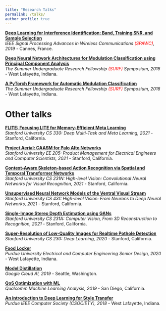 ```yaml
---
title: "Research Talks"
permalink: /talks/
author_profile: true
---
```


<b>[Deep Learning for Interference Identification: Band, Training SNR, and Sample Selection](http://sharanramjee.github.io/talks/spawc2019)</b> <br>
<i>IEEE Signal Processing Advances in Wireless Communications <span style="color:red">(SPAWC)</span>, 2019</i> - Cannes, France.

<b>[Deep Neural Network Architectures for Modulation Classification using Principal Component Analysis](http://sharanramjee.github.io/talks/surf2018b)</b> <br>
<i>The Summer Undergraduate Research Fellowship <span style="color:red">(SURF)</span> Symposium, 2018</i> - West Lafayette, Indiana.

<b>[A PyTorch Framework for Automatic Modulation Classification](http://sharanramjee.github.io/talks/surf2018a)</b> <br>
<i>The Summer Undergraduate Research Fellowship <span style="color:red">(SURF)</span> Symposium, 2018</i> - West Lafayette, Indiana.

# Other talks

<b>[FLITE: Focusing LITE for Memory-Efficient Meta Learning](http://sharanramjee.github.io/talks/cs330)</b> <br>
<i>Stanford University CS 330: Deep Multi-Task and Meta Learning, 2021</i> - Stanford, California.

<b>[Project Aerial: CAASM for Palo Alto Networks](http://sharanramjee.github.io/talks/ee205)</b> <br>
<i>Stanford University EE 205: Product Management for Electrical Engineers and Computer Scientists, 2021</i> - Stanford, California.

<b>[Context-Aware Skeleton-based Action Recognition via Spatial and Temporal Transformer Networks](http://sharanramjee.github.io/talks/cs231n)</b> <br>
<i>Stanford University CS 231N: High-level Vision: Convolutional Neural Networks for Visual Recognition, 2021</i> - Stanford, California.

<b>[Unsupervised Neural Network Models of the Ventral Visual Stream](http://sharanramjee.github.io/talks/cs431)</b> <br>
<i>Stanford University CS 431: High-level Vision: From Neurons to Deep Neural Networks, 2021</i> - Stanford, California.

<b>[Single-Image Stereo Depth Estimation using GANs](http://sharanramjee.github.io/talks/cs231a)</b> <br>
<i>Stanford University CS 231A: Computer Vision, From 3D Reconstruction to Recognition, 2021</i> - Stanford, California.

<b>[Super-Resolution of Low-Quality Images for Realtime Pothole Detection](http://sharanramjee.github.io/talks/cs230)</b> <br>
<i>Stanford University CS 230: Deep Learning, 2020</i> - Stanford, California.

<b>[Food Locker](http://sharanramjee.github.io/talks/seniordesign2020)</b> <br>
<i>Purdue University Electrical and Computer Engineering Senior Design, 2020</i> - West Lafayette, Indiana.

<b>[Model Distillation](http://sharanramjee.github.io/talks/google2019)</b> <br>
<i>Google Cloud AI, 2019</i> - Seattle, Washington.

<b>[QoS Optimization with ML](http://sharanramjee.github.io/talks/qualcomm2019)</b> <br>
<i>Qualcomm Machine Learning Analysis, 2019</i> - San Diego, California.

<b>[An introduction to Deep Learning for Style Transfer](http://sharanramjee.github.io/talks/csociety2018)</b> <br>
<i>Purdue IEEE Computer Society (CSOCIETY), 2018</i> - West Lafayette, Indiana.
